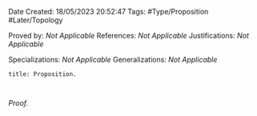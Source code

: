 <div class="topSpace"></div>

Date Created: 18/05/2023 20:52:47
Tags: #Type/Proposition #Later/Topology

Proved by: <i>Not Applicable</i>
References: <i>Not Applicable</i>
Justifications: <i>Not Applicable</i>

Specializations: <i>Not Applicable</i>
Generalizations: <i>Not Applicable</i>

``` ad-Proposition
title: Proposition.



```

<i>Proof.</i> 

